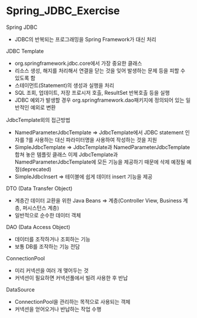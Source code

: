 # Spring_JDBC_Exercise

Spring JDBC
- JDBC의 반복되는 프로그래밍을 Spring Framework가 대신 처리

JDBC Template
- org.springframework.jdbc.core에서 가장 중요한 클래스
- 리소스 생성, 해지를 처리해서 연결을 닫는 것을 잊어 발생하는 문제 등을 피할 수 있도록 함
- 스테이먼트(Statement)의 생성과 실행을 처리
- SQL 조회, 업데이트, 저장 프로시저 호출, ResultSet 반복호출 등을 실행
- JDBC 예외가 발생할 경우 org.springframework.dao패키지에 정의되어 있는 일반적인 예외로 변환

JdbcTemplate외의 접근방법
- NamedParameterJdbcTemplate
  => JdbcTemplate에서 JDBC statement 인자를 ?를 사용하는 대신 파라미터명을 사용하여 작성하는 것을 지원
- SimpleJdbcTemplate
  => JdbcTemplate과 NamedParameterJdbcTemplate 합쳐 놓은 템플릿 클래스
이제 JdbcTemplate과 NamedParameterJdbcTemplate에 모든 기능을 제공하기 때문에 삭제 예정될 예정(deprecated)
- SimpleJdbcInsert
  => 테이블에 쉽게 데이터 insert 기능을 제공
  
  
DTO (Data Transfer Object)
- 계층간 데이터 교환을 위한 Java Beans => 계층(Controller View, Business 계층, 퍼시스턴스 계층)
- 일반적으로 순수한 데이터 객체

DAO (Data Access Object)
- 데이터를 조작하거나 조회하는 기능
- 보통 DB를 조작하는 기능 전담

ConnectionPool
- 미리 커넥션을 여러 개 맺어두는 것 
- 커넥션이 필요하면 커넥션풀에서 빌려 사용한 후 반납

DataSource
- ConnectionPool을 관리하는 목적으로 사용되는 객체
- 커넥션을 얻어오거나 반납하는 작업 수행
  
